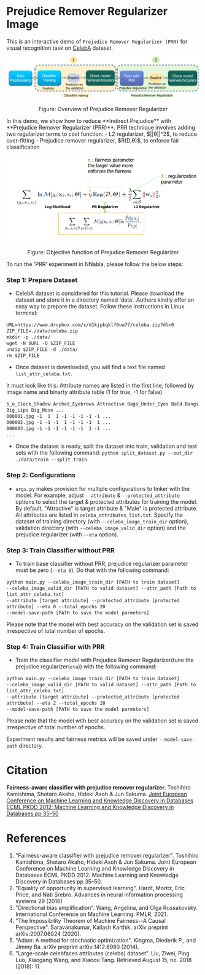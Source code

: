 # Prejudice Remover Regularizer Image
This is an interactive demo of `Prejudice Remover Regularizer (PRR)` for visual recognition task on [CelebA](https://mmlab.ie.cuhk.edu.hk/projects/CelebA.html) dataset.
<p align="center">
<img src='images/Prejudice_Remover_Regularizer_workflow_diagram.png'>
</p>
<p align="center">
Figure: Overview of Prejudice Remover Regularizer
</p>
In this demo, we show how to reduce **Indirect Prejudice** with **Prejudice Remover Regularizer (PRR)**.
PRR technique involves adding two regularizer terms to cost function: 
- L2 regularizer, $||θ||^2$, to reduce over-fitting
- Prejudice remover regularizer, $R(D,θ)$, to enforce fair classification

<p align="center">
<img src='images/Prejudice_Remover_Regularizer_Equation.png'>
</p>
<p align="center">
Figure: Objective function of Prejudice Remover Regularizer
</p>

To run the 'PRR' experiment in NNabla, please follow the below steps:
### Step 1: Prepare Dataset
* CelebA dataset is considered for this tutorial. 
Please download the dataset and store it in a directory named 'data'.
Authors kindly offer an easy way to prepare the dataset. Follow these instructions in Linux terminal:
```
URL=https://www.dropbox.com/s/d1kjpkqklf0uw77/celeba.zip?dl=0
ZIP_FILE=./data/celeba.zip
mkdir -p ./data/
wget -N $URL -O $ZIP_FILE
unzip $ZIP_FILE -d ./data/
rm $ZIP_FILE
```
* Once dataset is downloaded, you will find a text file named `list_attr_celeba.txt`. 

It must look like this: Attribute names are listed in the first line, followed by image name and binarty attribute table (1 for true, -1 for false)
```
5_o_Clock_Shadow Arched_Eyebrows Attractive Bags_Under_Eyes Bald Bangs Big_Lips Big_Nose ...
000001.jpg -1  1  1 -1 -1 -1 -1 -1 ...
000002.jpg -1 -1 -1  1 -1 -1 -1  1 ...
000003.jpg -1 -1 -1 -1 -1 -1  1 -1 ...
...
```

* Once the dataset is ready, split the dataset into train, validation and test sets with the following command:
```python split_dataset.py --out_dir ./data/train --split train```

### Step 2: Configurations
* `args.py` makes provision for multiple configurations to tinker with the model.
For example, adjust `--attribute` & `--protected_attribute` options to select the target & protected attributes for training the model.
By default, "Attractive" is target attribute & "Male" is protected attribute. All attributes are listed in `celeba_attributes_list.txt`.
Specify the dataset of training directory (with `--celeba_image_train_dir` option), validation directory (with `--celeba_image_valid_dir` option) and the prejudice regularizer (with `--eta` option).

### Step 3: Train Classifier without PRR
* To train base classifier without PRR, prejudice regularizer parameter must be zero (`--eta 0`). Do that with the following command: 
```
python main.py --celeba_image_train_dir [PATH to train dataset] 
--celeba_image_valid_dir [PATH to valid dataset] --attr_path [Path to list_attr_celeba.txt] 
--attribute [target attribute] --protected_attribute [protected attribute] --eta 0 --total_epochs 20
--model-save-path [PATH to save the model parmeters]
```

Please note that the model with best accuracy on the validation set is saved irrespective of total number of epochs. 
 

### Step 4: Train Classifier with PRR
* Train the classifier model with Prejudice Remover Regularizer(tune the prejudice regularizer(`eta`)) with the following command:
```
python main.py --celeba_image_train_dir [PATH to train dataset] 
--celeba_image_valid_dir [PATH to valid dataset] --attr_path [Path to list_attr_celeba.txt] 
--attribute [target attribute] --protected_attribute [protected attribute] --eta 2 --total_epochs 20
--model-save-path [PATH to save the model parmeters]
```

Please note that the model with best accuracy on the validation set is saved irrespective of total number of epochs. 


Experiment results and fairness metrics will be saved under `--model-save-path` directory.

# Citation

**Fairness-aware classifier with prejudice remover regularizer.** Toshihiro Kamishima, Shotaro Akaho, Hideki Asoh & Jun Sakuma. [Joint European Conference on Machine Learning and Knowledge Discovery in Databases ECML PKDD 2012: Machine Learning and Knowledge Discovery in Databases pp 35–50](https://doi.org/10.1007/978-3-642-33486-3_3)

# References
1. "Fairness-aware classifier with prejudice remover regularizer". Toshihiro Kamishima, Shotaro Akaho, Hideki Asoh & Jun Sakuma. Joint European Conference on Machine Learning and Knowledge Discovery in Databases ECML PKDD 2012: Machine Learning and Knowledge Discovery in Databases pp 35–50.
2. "Equality of opportunity in supervised learning". Hardt, Moritz, Eric Price, and Nati Srebro. Advances in neural information processing systems 29 (2016)
3. "Directional bias amplification". Wang, Angelina, and Olga Russakovsky. International Conference on Machine Learning. PMLR, 2021.
4. "The Impossibility Theorem of Machine Fairness--A Causal Perspective". Saravanakumar, Kailash Karthik. arXiv preprint arXiv:2007.06024 (2020).
5. "Adam: A method for stochastic optimization". Kingma, Diederik P., and Jimmy Ba. arXiv preprint arXiv:1412.6980 (2014).
6. "Large-scale celebfaces attributes (celeba) dataset". Liu, Ziwei, Ping Luo, Xiaogang Wang, and Xiaoou Tang. Retrieved August 15, no. 2018 (2018): 11.






